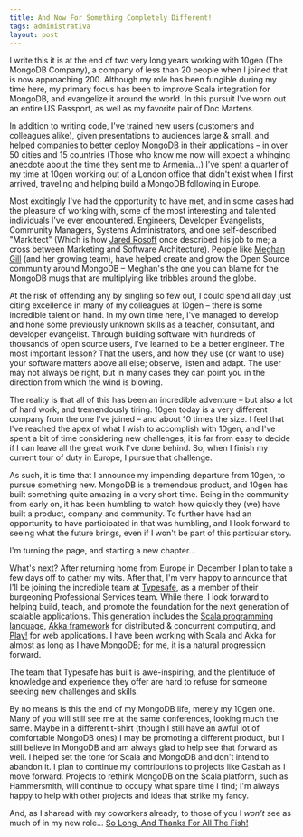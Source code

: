 ```yaml
---
title: And Now For Something Completely Different!
tags: administrativa
layout: post 
---
```

I write this it is at the end of two very long years working with 10gen (The MongoDB Company), a company of less than 20 people when I joined that is now approaching 200. Although my role has been fungible during my time here, my primary focus has been to improve Scala integration for MongoDB, and evangelize it around the world.  In this pursuit I've worn out an entire US Passport, as well as my favorite pair of Doc Martens.

In addition to writing code, I've trained new users (customers and colleagues alike), given presentations to audiences large &amp; small, and helped companies to better deploy MongoDB in their applications – in over 50 cities and 15 countries (Those who know me now will expect a whinging anecdote about the time they sent me to Armenia…) I've spent a quarter of my time at 10gen working out of a London office that didn't exist when I first arrived, traveling and helping build a MongoDB following in Europe.


Most excitingly I've had the opportunity to have met, and in some cases had the pleasure of working with, some of the most interesting and talented individuals I've ever encountered. Engineers, Developer Evangelists, Community Managers, Systems Administrators, and one self-described "Markitect" (Which is how [Jared Rosoff](http://twitter.com/forjared) once described his job to me; a cross between Marketing and Software Architecture). People like [Meghan Gill](http://twitter.com/meghanpgill) (and her growing team), have helped create and grow the Open Source community around MongoDB – Meghan's the one you can blame for the MongoDB mugs that are multiplying like tribbles around the globe.

At the risk of offending any by singling so few out, I could spend all day just citing excellence in many of my colleagues at 10gen – there is some incredible talent on hand. In my own time here, I've managed to develop and hone some previously unknown skills as a teacher, consultant, and developer evangelist.  Through building software with hundreds of thousands of open source users, I've learned to be a better engineer. The most important lesson? That the users, and how they use (or want to use) your software matters above all else; observe, listen and adapt.  The user may not always be right, but in many cases they can point you in the direction from which the wind is blowing.

The reality is that all of this has been an incredible adventure – but also a lot of hard work, and tremendously tiring.  10gen today is a very different company from the one I've joined – and about 10 times the size.  I feel that I've reached the apex of what I wish to accomplish with 10gen, and I've spent a bit of time considering new challenges; it is far from easy to decide if I can leave all the great work I've done behind. So, when I finish my current tour of duty in Europe, I pursue that challenge.

As such, it is time that I announce my impending departure from 10gen, to pursue something new. MongoDB is a tremendous product, and 10gen has built something quite amazing in a very short time. Being in the community from early on, it has been humbling to watch how quickly they (we) have built a product, company and community. To further have had an opportunity to have participated in that was humbling, and I look forward to seeing what the future brings, even if I won't be part of this particular story.

I'm turning the page, and starting a new chapter...

What's next? After returning home from Europe in December I plan to take a few days off to gather my wits. After that, I'm very happy to announce that I'll be joining the incredible team at [Typesafe](http://typesafe.com), as a member of their burgeoning Professional Services team. While there, I look forward to helping build, teach, and promote the foundation for the next generation of scalable applications.  This generation includes the [Scala programming language](http://scala-lang.org), [Akka framework](http://akka.io) for distributed &amp; concurrent computing, and [Play!](http://playframework.org) for web applications. I have been working with Scala and Akka for almost as long as I have MongoDB; for me, it is a natural progression forward. 

The team that Typesafe has built is awe-inspiring, and the plentitude of knowledge and experience they offer are hard to refuse for someone seeking new challenges and skills.

By no means is this the end of my MongoDB life, merely my 10gen one. Many of you will still see me at the same conferences, looking much the same. Maybe in a different t-shirt (though I still have an awful lot of comfortable MongoDB ones) I may be promoting a different product, but I still believe in MongoDB and am always glad to help see that forward as well. I helped set the tone for Scala and MongoDB and don't intend to abandon it. I plan to continue my contributions to projects like Casbah as I move forward. Projects to rethink MongoDB on the Scala platform, such as Hammersmith, will continue to occupy what spare time I find; I'm always happy to help with other projects and ideas that strike my fancy. 


And, as I sharead with my coworkers already, to those of you I *won't* see as much of in my new role... [So Long, And Thanks For All The Fish!](http://www.youtube.com/watch?v=ojydNb3Lrrs)

